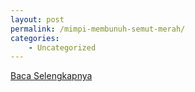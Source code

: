 ```yaml
---
layout: post
permalink: /mimpi-membunuh-semut-merah/
categories:
    - Uncategorized
---
```


[Baca Selengkapnya](/08)